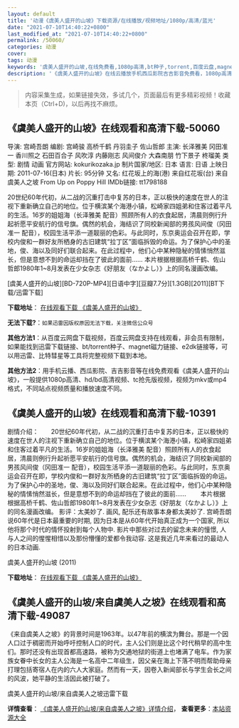```yaml
---
layout: default
title: '动漫《虞美人盛开的山坡》下载资源/在线播放/视频地址/1080p/高清/蓝光'
date: "2021-07-10T14:40:22+0800"
last_modified_at: "2021-07-10T14:40:22+0800"
permalink: /50060/
categories: 动漫
cover:
tags: 动漫
keywords: '虞美人盛开的山坡,在线免费看,1080p高清,bt种子,torrent,百度云盘,magnet,磁力链,迅雷下载资源'
description: '《虞美人盛开的山坡》在线云播放手机西瓜影院吉吉影音免费看，1080p高清bd/hd未删减完整版和tc抢先枪版，mkv/mp4格式，附带bt/torrent种子、magnet/磁力链、百度云盘、网盘资源迅雷下载链接'
---
```


>内容采集生成，如果链接失效，多试几个，页面最后有更多精彩视频！收藏本页（Ctrl+D)，以后再找不麻烦。


## 《虞美人盛开的山坡》在线观看和高清下载-50060

导演: 宫崎吾朗 编剧: 宫崎骏 高桥千鹤 丹羽圭子 佐山哲郎 主演: 长泽雅美 冈田准一 香川照之 石田百合子 风吹淳 内藤刚志 风间俊介 大森南朋 竹下景子 柊瑠美 类型: 剧情 动画 官方网站: kokurikozaka.jp 制片国家/地区: 日本 语言: 日语 上映日期: 2011-07-16(日本) 片长: 95分钟 又名: 红花坂上的海(港) 来自红花坂(台) 来自虞美人之坡 From Up on Poppy Hill IMDb链接: tt1798188

20世纪60年代初，从二战的沉重打击中复苏的日本，正以极快的速度在世人的注视下重新确立自己的地位。位于横滨某个海港小镇，松崎家四姐弟和住客过着平凡的生活。16岁的姐姐海（长泽雅美 配音）照顾所有人的衣食起居，清晨则例行升起祈愿平安航行的信号旗。偶然的机会，海结识了同校新闻部的男孩风间俊（冈田准一 配音），校园生活平添一道靓丽的色彩。与此同时，东京奥运会召开在即，学校内俊和一群好友所栖身的古旧建筑“拉丁区”面临拆毁的命运。为了保护心中的圣地，俊、海以及同好们联合起来。在此过程中，他们心中某种隐秘的情愫悄然滋长，但是意想不到的命运却挡在了彼此的面前…… 本片根据根据高桥千鹤、佐山哲郎1980年1~8月发表在少女杂志《好朋友（なかよし）》上的同名漫画改编。


[虞美人盛开的山坡][BD-720P-MP4][日语中字][豆瓣7.7分][1.3GB][2011][BT下载/迅雷下载]

**下载地址**： [在线观看下载 《虞美人盛开的山坡》](https://www.btdx8.com/torrent/from_kokuriko_hill_2011.html) 


**无法下载?**：`如果迅雷因版权原因无法下载，关注微信公众号 `

**其他方法1**：从百度云网盘下载视频，百度云网盘支持在线观看，非会员有限制，如果能找到迅雷下载链接、bt/torrent种子、magnet磁力链接、e2dk链接等，可以用迅雷、比特彗星等工具将完整视频下载到本地。

**其他方法2**：用手机云播、西瓜影院、吉吉影音等在线免费观看《虞美人盛开的山坡》，一般提供1080p高清、hd/bd高清视频、tc抢先版视频，视频为mkv或mp4格式，不同站点视频质量和播放速度不同。


## 《虞美人盛开的山坡》在线观看和高清下载-10391

剧情介绍：　　20世纪60年代初，从二战的沉重打击中复苏的日本，正以极快的速度在世人的注视下重新确立自己的地位。位于横滨某个海港小镇，松崎家四姐弟和住客过着平凡的生活。16岁的姐姐海（长泽雅美 配音）照顾所有人的衣食起居，清晨则例行升起祈愿平安航行的信号旗。偶然的机会，海结识了同校新闻部的男孩风间俊（冈田准一 配音），校园生活平添一道靓丽的色彩。与此同时，东京奥运会召开在即，学校内俊和一群好友所栖身的古旧建筑“拉丁区”面临拆毁的命运。为了保护心中的圣地，俊、海以及同好们联合起来。在此过程中，他们心中某种隐秘的情愫悄然滋长，但是意想不到的命运却挡在了彼此的面前…… 　　本片根据根据高桥千鹤、佐山哲郎1980年1~8月发表在少女杂志《好朋友（なかよし）》上的同名漫画改编。 影评：太美妙了. 画风, 配乐还有故事本身都太美妙了. 宫崎吾朗说60年代是日本最重要的时期, 因为日本是从60年代开始真正成为一个国家, 所以他将那个时代的情怀投射到每个人物中. 影片中那些对过去的留念未来的憧憬, 人与人之间的惺惺相惜以及那份懵懂的爱都令我动容. 这是我近几年来看过的最动人的日本动画.


虞美人盛开的山坡 (2011)

**下载地址**： [在线观看下载 《虞美人盛开的山坡》](https://www.btbtdy.me/btdy/dy8387.html) 


## 《虞美人盛开的山坡/来自虞美人之坡》在线观看和高清下载-49087

《来自虞美人之坡》的背景时间是1963年。以47年前的横滨为舞台。那是一个因人口过于稠密而开始呼吁控制人口的时代，主人公们则是比这个时代稍早的高中生们。那时还没有出现首都高速路，被称为交通地狱的街道上也堵满了电车。作为家族女眷中长女的主人公海是一名高中二年级生，因父亲在海上下落不明而帮助母亲打理包括寄宿人在内的六人大家庭。然而有一天，因卷入新闻部长与学生会长之间的风波，她平静的生活因此被打破了。<br />


虞美人盛开的山坡/来自虞美人之坡迅雷下载

**详情查看**： [《虞美人盛开的山坡/来自虞美人之坡》详情介绍](/movie/49087/)， **查看更多**：[本站资源大全](/movie/t/all/)

